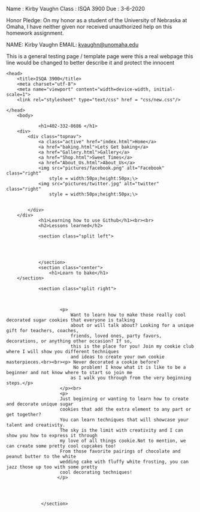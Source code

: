 

Name	: Kirby Vaughn
Class 	: ISQA 3900
Due	: 3-6-2020

Honor Pledge:  On my honor as a student of the University
of Nebraska at Omaha, I have neither given nor received
unauthorized help on this homework assignment.

NAME: Kirby Vaughn
EMAIL: kvaughn@unomaha.edu

This is a general testing page / template page were this a real webpage 
this line would be changed to better describe it and protect the innocent


<html lang="en">

	<head>
		<title>ISQA 3900</title>
		<meta charset="utf-8">
		<meta name="viewport" content="width=device-width, initial-scale=1">
		<link rel="stylesheet" type="text/css" href = "css/new.css"/>

	</head>
		<body>
			
				<h1>402-332-8686 </h1>
		<div>
			<div class="topnav">
  				<a class="active" href="index.html">Home</a>
  				<a href="baking.html">Lets Get baking</a>
				<a href="Gallery.html">Gallery</a>
  				<a href="Shop.html">Sweet Times</a>
  				<a href="About_Us.html">About_Us</a>
				<img src="pictures/facebook.png" alt="Facebook" class="right"
					style = width:50px;height:50px;\>
				<img src="pictures/twitter.jpg" alt="twitter" class="right"
					style = width:50px;height:50px;\>


			</div>
		</div>
				<h1>Learning how to use Github</h1><br><br>
				<h2>Lessons learned</h2>

				<section class="split left">
					
					


				</section>
  				<section class="center">
					<h1>Learn to bake</h1>
		</section>
			
				<section class="split right">
  					
					
				
						<p>
							Want to learn how to make those really cool decorated sugar cookies that everyone is talking 
							about or will talk about? Looking for a unique gift for teachers, coaches, 
							friends, loved ones, party favors, decorations, or anything other occasion? If so,
 							this is the place for you! Join my cookie club where I will show you different techniques
							and ideas to create your own cookie masterpieces.<br><br><p> Never decorated a cookie before?
						     No problem! I know what it is like to be a beginner and not know where to start so join me
							as I walk you through from the very beginning steps.</p> 
						</p><br>
						<p>
						Just beginning or wanting to learn how to create and decorate unique sugar
						cookies that add the extra element to any part or get together?  
						You can learn techniques that will showcase your talent and creativity.  
						The sky is the limit with creativity and I can show you how to express it through
						my love of all things cookie.Not to mention, we can create some pretty cool cupcakes too! 
						From those favorite pairings of chocolate and peanut butter to the white
						wedding cake with fluffy white frosting, you can jazz those up too with some pretty 
						cool decorating techniques!
					   </p>

						
					

				 </section>
			
</body>
</html>
